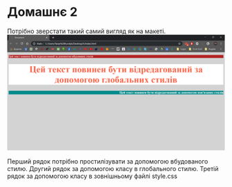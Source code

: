 # Домашнє 2

Потрібно зверстати такий самий вигляд як на макеті.
![Макет](Макет.png)

Перший рядок потрібно простилізувати за допомогою вбудованого стилю.
Другий рядок за допомогою класу в глобального стилю.
Третій рядок за допомогою класу в зовнішньому файлі style.css
